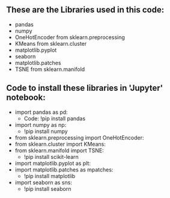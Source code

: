 ## **These are the Libraries used in this code:**

* pandas 
* numpy 
* OneHotEncoder from sklearn.preprocessing
* KMeans from sklearn.cluster 
* matplotlib.pyplot 
* seaborn 
* matplotlib.patches
* TSNE from sklearn.manifold

## **Code to install these libraries in 'Jupyter' notebook:**
* import pandas as pd:
  * Code: !pip install pandas
* import numpy as np:
  * !pip install numpy
* from sklearn.preprocessing import OneHotEncoder:
* from sklearn.cluster import KMeans:
* from sklearn.manifold import TSNE:
  * !pip install scikit-learn
* import matplotlib.pyplot as plt:
* import matplotlib.patches as mpatches:
  * !pip install matplotlib
* import seaborn as sns:
  * !pip install seaborn
